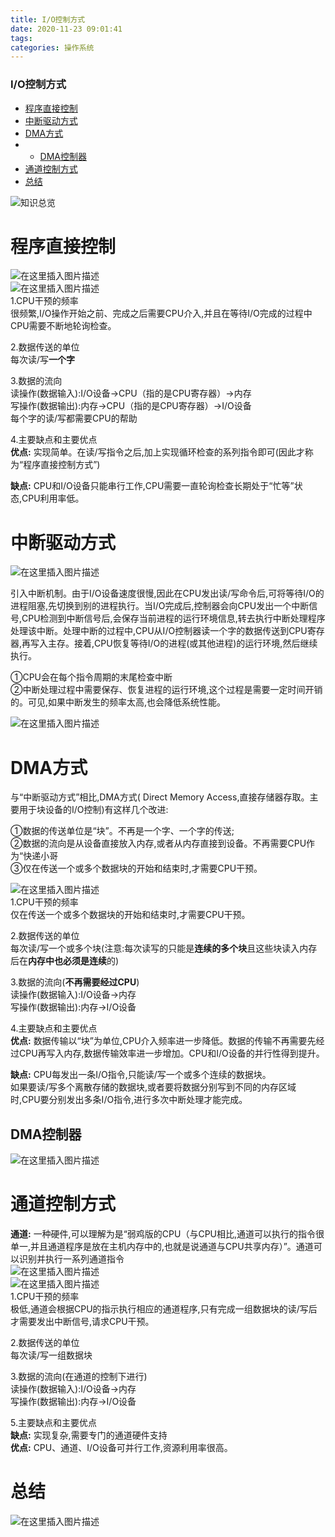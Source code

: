 ```yaml
---
title: I/O控制方式
date: 2020-11-23 09:01:41
tags: 
categories: 操作系统
---
```


<!--more-->

### I/O控制方式

- [程序直接控制](#_7)
- [中断驱动方式](#_27)
- [DMA方式](#DMA_37)
- - [DMA控制器](#DMA_63)
- [通道控制方式](#_68)
- [总结](#_87)

![知识总览](https://img-blog.csdnimg.cn/20201123084847776.png?x-oss-process=image/watermark,type_ZmFuZ3poZW5naGVpdGk,shadow_10,text_aHR0cHM6Ly9ibG9nLmNzZG4ubmV0L3FxXzIxMDQwNTU5,size_16,color_FFFFFF,t_70#pic_center)

# 程序直接控制

![在这里插入图片描述](https://img-blog.csdnimg.cn/20201123084922775.png?x-oss-process=image/watermark,type_ZmFuZ3poZW5naGVpdGk,shadow_10,text_aHR0cHM6Ly9ibG9nLmNzZG4ubmV0L3FxXzIxMDQwNTU5,size_16,color_FFFFFF,t_70#pic_center)  
![在这里插入图片描述](https://img-blog.csdnimg.cn/20201123085006346.png?x-oss-process=image/watermark,type_ZmFuZ3poZW5naGVpdGk,shadow_10,text_aHR0cHM6Ly9ibG9nLmNzZG4ubmV0L3FxXzIxMDQwNTU5,size_16,color_FFFFFF,t_70#pic_center)  
1.CPU干预的频率  
很频繁,I/O操作开始之前、完成之后需要CPU介入,并且在等待I/O完成的过程中CPU需要不断地轮询检查。

2.数据传送的单位  
每次读/写**一个字**

3.数据的流向  
读操作\(数据输入\):I/O设备→CPU（指的是CPU寄存器）→内存  
写操作\(数据输出\):内存→CPU（指的是CPU寄存器）→I/O设备  
每个字的读/写都需要CPU的帮助

4.主要缺点和主要优点  
**优点:** 实现简单。在读/写指令之后,加上实现循环检查的系列指令即可\(因此才称为“程序直接控制方式”\)

**缺点:** CPU和I/O设备只能串行工作,CPU需要一直轮询检查长期处于“忙等”状态,CPU利用率低。

# 中断驱动方式

![在这里插入图片描述](https://img-blog.csdnimg.cn/20201123085306707.png?x-oss-process=image/watermark,type_ZmFuZ3poZW5naGVpdGk,shadow_10,text_aHR0cHM6Ly9ibG9nLmNzZG4ubmV0L3FxXzIxMDQwNTU5,size_16,color_FFFFFF,t_70#pic_center)

引入中断机制。由于I/O设备速度很慢,因此在CPU发出读/写命令后,可将等待I/O的进程阻塞,先切换到别的进程执行。当I/O完成后,控制器会向CPU发出一个中断信号,CPU检测到中断信号后,会保存当前进程的运行环境信息,转去执行中断处理程序处理该中断。处理中断的过程中,CPU从I/O控制器读一个字的数据传送到CPU寄存器,再写入主存。接着,CPU恢复等待I/O的进程\(或其他进程\)的运行环境,然后继续执行。

①CPU会在每个指令周期的末尾检查中断  
②中断处理过程中需要保存、恢复进程的运行环境,这个过程是需要一定时间开销的。可见,如果中断发生的频率太高,也会降低系统性能。

![在这里插入图片描述](https://img-blog.csdnimg.cn/20201123085427230.png?x-oss-process=image/watermark,type_ZmFuZ3poZW5naGVpdGk,shadow_10,text_aHR0cHM6Ly9ibG9nLmNzZG4ubmV0L3FxXzIxMDQwNTU5,size_16,color_FFFFFF,t_70#pic_center)

# DMA方式

与“中断驱动方式”相比,DMA方式\( Direct Memory Access,直接存储器存取。主要用于块设备的I/O控制\)有这样几个改进:

①数据的传送单位是“块”。不再是一个字、一个字的传送;  
②数据的流向是从设备直接放入内存,或者从内存直接到设备。不再需要CPU作为“快递小哥  
③仅在传送一个或多个数据块的开始和结束时,才需要CPU干预。

![在这里插入图片描述](https://img-blog.csdnimg.cn/2020112308551644.png?x-oss-process=image/watermark,type_ZmFuZ3poZW5naGVpdGk,shadow_10,text_aHR0cHM6Ly9ibG9nLmNzZG4ubmV0L3FxXzIxMDQwNTU5,size_16,color_FFFFFF,t_70#pic_center)  
1.CPU干预的频率  
仅在传送一个或多个数据块的开始和结束时,才需要CPU干预。

2.数据传送的单位  
每次读/写一个或多个块\(注意:每次读写的只能是**连续的多个块**且这些块读入内存后在**内存中也必须是连续**的\)

3.数据的流向\(**不再需要经过CPU**\)  
读操作\(数据输入\):I/O设备→内存  
写操作\(数据输出\):内存→I/O设备

4.主要缺点和主要优点  
**优点:** 数据传输以“块”为单位,CPU介入频率进一步降低。数据的传输不再需要先经过CPU再写入内存,数据传输效率进一步增加。CPU和I/O设备的并行性得到提升。

**缺点:** CPU每发出一条I/O指令,只能读/写一个或多个连续的数据块。  
如果要读/写多个离散存储的数据块,或者要将数据分别写到不同的内存区域时,CPU要分别发出多条I/O指令,进行多次中断处理才能完成。

## DMA控制器

![在这里插入图片描述](https://img-blog.csdnimg.cn/20201123085535635.png?x-oss-process=image/watermark,type_ZmFuZ3poZW5naGVpdGk,shadow_10,text_aHR0cHM6Ly9ibG9nLmNzZG4ubmV0L3FxXzIxMDQwNTU5,size_16,color_FFFFFF,t_70#pic_center)

# 通道控制方式

**通道:** 一种硬件,可以理解为是“弱鸡版的CPU（与CPU相比,通道可以执行的指令很单一,并且通道程序是放在主机内存中的,也就是说通道与CPU共享内存）”。通道可以识别并执行一系列通道指令  
![在这里插入图片描述](https://img-blog.csdnimg.cn/20201123085921267.png?x-oss-process=image/watermark,type_ZmFuZ3poZW5naGVpdGk,shadow_10,text_aHR0cHM6Ly9ibG9nLmNzZG4ubmV0L3FxXzIxMDQwNTU5,size_16,color_FFFFFF,t_70#pic_center)  
![在这里插入图片描述](https://img-blog.csdnimg.cn/20201123090002475.png?x-oss-process=image/watermark,type_ZmFuZ3poZW5naGVpdGk,shadow_10,text_aHR0cHM6Ly9ibG9nLmNzZG4ubmV0L3FxXzIxMDQwNTU5,size_16,color_FFFFFF,t_70#pic_center)  
1.CPU干预的频率  
极低,通道会根据CPU的指示执行相应的通道程序,只有完成一组数据块的读/写后才需要发出中断信号,请求CPU干预。

2.数据传送的单位  
每次读/写一组数据块

3.数据的流向\(在通道的控制下进行\)  
读操作\(数据输入\):I/O设备→内存  
写操作\(数据输出\):内存→I/O设备

5.主要缺点和主要优点  
**缺点:** 实现复杂,需要专门的通道硬件支持  
**优点:** CPU、通道、I/O设备可并行工作,资源利用率很高。

# 总结

![在这里插入图片描述](https://img-blog.csdnimg.cn/20201123090107441.png?x-oss-process=image/watermark,type_ZmFuZ3poZW5naGVpdGk,shadow_10,text_aHR0cHM6Ly9ibG9nLmNzZG4ubmV0L3FxXzIxMDQwNTU5,size_16,color_FFFFFF,t_70#pic_center)
